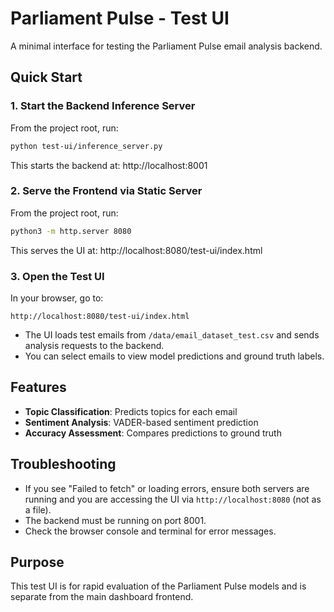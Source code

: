 # Parliament Pulse - Test UI

A minimal interface for testing the Parliament Pulse email analysis backend.

## Quick Start

### 1. Start the Backend Inference Server
From the project root, run:
```bash
python test-ui/inference_server.py
```
This starts the backend at: http://localhost:8001

### 2. Serve the Frontend via Static Server
From the project root, run:
```bash
python3 -m http.server 8080
```
This serves the UI at: http://localhost:8080/test-ui/index.html

### 3. Open the Test UI
In your browser, go to:
```
http://localhost:8080/test-ui/index.html
```

- The UI loads test emails from `/data/email_dataset_test.csv` and sends analysis requests to the backend.
- You can select emails to view model predictions and ground truth labels.

## Features
- **Topic Classification**: Predicts topics for each email
- **Sentiment Analysis**: VADER-based sentiment prediction
- **Accuracy Assessment**: Compares predictions to ground truth

## Troubleshooting
- If you see "Failed to fetch" or loading errors, ensure both servers are running and you are accessing the UI via `http://localhost:8080` (not as a file).
- The backend must be running on port 8001.
- Check the browser console and terminal for error messages.

## Purpose
This test UI is for rapid evaluation of the Parliament Pulse models and is separate from the main dashboard frontend. 